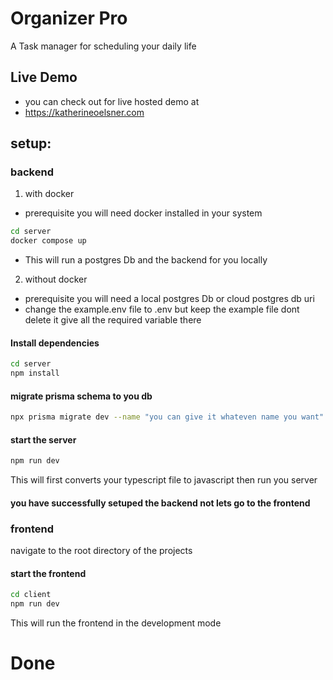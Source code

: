 
# Organizer Pro
A Task manager for scheduling your daily life

## Live Demo
- you can check out for live hosted demo at 
- https://katherineoelsner.com
## setup:

### backend
1. with docker 
- prerequisite you will need docker installed in your system 
```bash
cd server 
docker compose up 
```
- This will run a postgres Db and the backend for you locally 

2. without docker 

- prerequisite you will need a local postgres Db or cloud postgres db  uri
- change the example.env file to .env but keep the example file dont delete it give all the required variable there
 
 #### Install dependencies
 ```bash
 cd server 
 npm install 
```

 #### migrate prisma schema to you db 
```bash
npx prisma migrate dev --name "you can give it whateven name you want"
```
#### start the server 
```bash
npm run dev 
```
This will first converts your typescript file to javascript then run you server
#### you have successfully setuped the backend not lets go to the frontend


### frontend

navigate to the root directory of the projects

#### start the frontend
```bash
cd client
npm run dev 
```
This will run the frontend in the development mode

# Done
